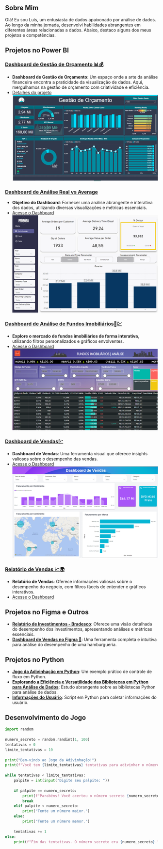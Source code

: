 ## Sobre Mim
Olá! Eu sou Luís, um entusiasta de dados apaixonado por análise de dados. Ao longo da minha jornada, desenvolvi habilidades abrangentes em diferentes áreas relacionadas a dados. Abaixo, destaco alguns dos meus projetos e competências.

## Projetos no Power BI

### [**Dashboard de Gestão de Orçamento 📊💰**](https://github.com/Eduardoppereira/PBI_ORCAMENTO/tree/main)
- **Dashboard de Gestão de Orçamento**: Um espaço onde a arte da análise financeira encontra a praticidade da visualização de dados. Aqui, mergulhamos na gestão de orçamento com criatividade e eficiência.
- [Detalhes do projeto](https://github.com/Eduardoppereira/PBI_ORCAMENTO/tree/main?tab=readme-ov-file#dashboard-de-gest%C3%A3o-de-or%C3%A7amento-)
![Dashboard de Gestão de Orçamento](https://github.com/Eduardoppereira/PBI_ORCAMENTO/blob/main/Captura%20de%20tela%202023-12-18%20160756.png)

### [**Dashboard de Análise Real vs Average**](https://github.com/Eduardoppereira/RealvsAverage_PowerBi)
- **Objetivo do Dashboard**: Fornecer uma análise abrangente e interativa dos dados, utilizando diversas visualizações e métricas essenciais.
- [Acesse o Dashboard](https://github.com/Eduardoppereira/RealvsAverage_PowerBi/tree/main?tab=readme-ov-file#dashboard-de-an%C3%A1lise-real-vs-average)
![Dashboard de Análise Real vs Average](https://github.com/Eduardoppereira/RealvsAverage_PowerBi/blob/main/Slide1_.png)

### [**Dashboard de Análise de Fundos Imobiliários🏢💹**](https://github.com/Eduardoppereira/PBI_FII)
- **Explore o mercado de fundos imobiliários de forma interativa**, utilizando filtros personalizados e gráficos envolventes.
- [Acesse o Dashboard](https://github.com/Eduardoppereira/PBI_FII?tab=readme-ov-file#dashboard-de-an%C3%A1lise-de-fundos-imobili%C3%A1rios-)
![Dashboard de Análise de Fundos Imobiliários](https://github.com/Eduardoppereira/PBI_FII/blob/main/FII11.png)

### [**Dashboard de Vendas💹**](https://github.com/Eduardoppereira/PBI_VENDAS)
- **Dashboard de Vendas**: Uma ferramenta visual que oferece insights valiosos sobre o desempenho das vendas.
- [Acesse o Dashboard](https://github.com/Eduardoppereira/PBI_VENDAS)
![Dashboard de Vendas](https://github.com/Eduardoppereira/PBI_VENDAS/blob/main/Slide1.PNG)

### [**Relatório de Vendas 📈🌍**](https://github.com/Eduardoppereira/PBI_VENDAS_2)
- **Relatório de Vendas**: Oferece informações valiosas sobre o desempenho do negócio, com filtros fáceis de entender e gráficos interativos.
- [Acesse o Dashboard](https://github.com/Eduardoppereira/PBI_VENDAS_2)

## Projetos no Figma e Outros
- [**Relatório de Investimentos - Bradesco**](https://github.com/Eduardoppereira/investimento_bradesco/tree/main): Oferece uma visão detalhada do desempenho dos investimentos, apresentando análises e métricas essenciais.
- [**Dashboard de Vendas no Figma 🚀**](https://github.com/Eduardoppereira/texas_in_burgues): Uma ferramenta completa e intuitiva para análise do desempenho de uma hamburgueria.

## Projetos no Python
- [**Jogo da Adivinhação em Python**](https://github.com/Eduardoppereira/while_break_python): Um exemplo prático de controle de fluxo em Python.
- [**Explorando a Eficiência e Versatilidade das Bibliotecas em Python para Análise de Dados**](https://github.com/Eduardoppereira/PYTHON_DATA_SCIENCE/tree/main): Estudo abrangente sobre as bibliotecas Python para análise de dados.
- [**Informações do Usuário**](https://github.com/Eduardoppereira/calculo_nome_idade/tree/main): Script em Python para coletar informações do usuário.

## Desenvolvimento do Jogo
```python
import random

numero_secreto = random.randint(1, 100)
tentativas = 0
limite_tentativas = 10

print("Bem-vindo ao Jogo da Adivinhação!")
print(f"Você tem {limite_tentativas} tentativas para adivinhar o número secreto.")

while tentativas < limite_tentativas:
    palpite = int(input("Digite seu palpite: "))
    
    if palpite == numero_secreto:
        print(f"Parabéns! Você acertou o número secreto {numero_secreto} em {tentativas + 1} tentativas.")
        break
    elif palpite < numero_secreto:
        print("Tente um número maior.")
    else:
        print("Tente um número menor.")
    
    tentativas += 1
else:
    print(f"Fim das tentativas. O número secreto era {numero_secreto}.")
```

